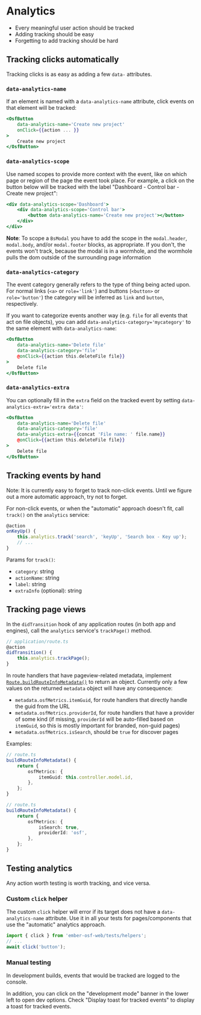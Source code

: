 # Analytics
- Every meaningful user action should be tracked
- Adding tracking should be easy
- Forgetting to add tracking should be hard

## Tracking clicks automatically
Tracking clicks is as easy as adding a few `data-` attributes.

### `data-analytics-name`
If an element is named with a `data-analytics-name` attribute, click events on that element will be tracked:
```hbs
<OsfButton
    data-analytics-name='Create new project'
    onClick={{action ... }}
>
    Create new project
</OsfButton>
```

### `data-analytics-scope`
Use named scopes to provide more context with the event, like on which page or region of the page the event took place.
For example, a click on the button below will be tracked with the label "Dashboard - Control bar - Create new project":
```hbs
<div data-analytics-scope='Dashboard'>
    <div data-analytics-scope='Control bar'>
        <button data-analytics-name='Create new project'></button>
    </div>
</div>
```

**Note**: To scope a `BsModal` you have to add the scope in the `modal.header`, `modal.body`, and/or `modal.footer` blocks,
as appropriate. If you don't, the events won't track, because the modal is in a wormhole, and the wormhole pulls the dom
outside of the surrounding page information

### `data-analytics-category`
The event category generally refers to the type of thing being acted upon. For normal links (`<a>` or `role='link'`)
and buttons (`<button>` or `role='button'`) the category will be inferred as `link` and `button`, respectively.

If you want to categorize events another way (e.g. `file` for all events that act on file objects), you can add
`data-analytics-category='mycategory'` to the same element with `data-analytics-name`:
```hbs
<OsfButton
    data-analytics-name='Delete file'
    data-analytics-category='file'
    @onClick={{action this.deleteFile file}}
>
    Delete file
</OsfButton>
```

### `data-analytics-extra`
You can optionally fill in the `extra` field on the tracked event by setting `data-analytics-extra='extra data'`:
```hbs
<OsfButton
    data-analytics-name='Delete file'
    data-analytics-category='file'
    data-analytics-extra={{concat 'File name: ' file.name}}
    @onClick={{action this.deleteFile file}}
>
    Delete file
</OsfButton>
```

## Tracking events by hand
<aside>
    Note: It is currently easy to forget to track non-click events.
    Until we figure out a more automatic approach, try not to forget.
</aside>

For non-click events, or when the "automatic" approach doesn't fit, call `track()` on the `analytics` service:

```ts
@action
onKeyUp() {
    this.analytics.track('search', 'keyUp', 'Search box - Key up');
    // ...
}
```

Params for `track()`:
- `category`: string
- `actionName`: string
- `label`: string
- `extraInfo` (optional): string

## Tracking page views
In the `didTransition` hook of any application routes (in both app and engines),
call the `analytics` service's `trackPage()` method.
```ts
// application/route.ts
@action
didTransition() {
    this.analytics.trackPage();
}
```

In route handlers that have pageview-related metadata, implement
[`Route.buildRouteInfoMetadata()`](https://api.emberjs.com/ember/3.26/classes/Route/methods/buildRouteInfoMetadata?anchor=buildRouteInfoMetadata)
to return an object. Currently only a few values on the returned
`metadata` object will have any consequence:
- `metadata.osfMetrics.itemGuid`, for route handlers that directly
  handle the guid from the URL
- `metadata.osfMetrics.providerId`, for route handlers that have a
  provider of some kind (if missing, `providerId` will be auto-filled
  based on `itemGuid`, so this is mostly important for branded, non-guid
  pages)
- `metadata.osfMetrics.isSearch`, should be `true` for discover pages

Examples:
```ts
// route.ts
buildRouteInfoMetadata() {
    return {
        osfMetrics: {
            itemGuid: this.controller.model.id,
        },
    };
}
```
```ts
// route.ts
buildRouteInfoMetadata() {
    return {
        osfMetrics: {
            isSearch: true,
            providerId: 'osf',
        },
    };
}
```

## Testing analytics
Any action worth testing is worth tracking, and vice versa.

### Custom `click` helper
The custom `click` helper will error if its target does not have a `data-analytics-name` attribute.
Use it in all your tests for pages/components that use the "automatic" analytics approach.

```ts
import { click } from 'ember-osf-web/tests/helpers';
// ...
await click('button');
```

### Manual testing
In development builds, events that would be tracked are logged to the console.

In addition, you can click on the "development mode" banner in the lower left to open dev options.
Check "Display toast for tracked events" to display a toast for tracked events.
